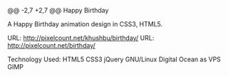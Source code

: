 @@ -2,7 +2,7 @@ Happy Birthday

A Happy Birthday animation design in CSS3, HTML5.

URL: http://pixelcount.net/khushbu/birthday/
URL: http://pixelcount.net/birthday/

Technology Used: HTML5 CSS3 jQuery  GNU/Linux Digital Ocean as VPS GIMP
